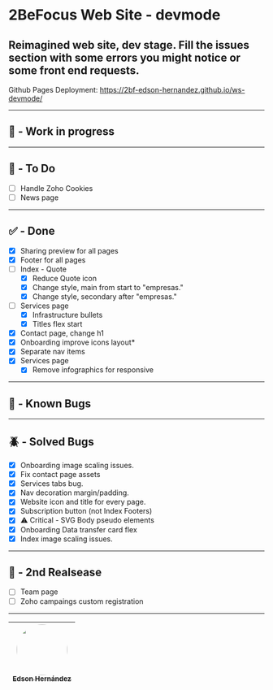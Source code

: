 # 2BeFocus Web Site - devmode
Reimagined web site, dev stage. Fill the issues section with some errors you might notice or some front end requests.
---
Github Pages Deployment: https://2bf-edson-hernandez.github.io/ws-devmode/

---
## 🚧 - Work in progress

---

## 🎯 - To Do
- [ ] Handle Zoho Cookies
- [ ] News page
---

## ✅ - Done
- [x] Sharing preview for all pages
- [x] Footer for all pages
- [ ] Index - Quote
  - [x] Reduce Quote icon
  - [x] Change style, main from start to "empresas."
  - [x] Change style, secondary after "empresas."
- [ ] Services page
  - [x] Infrastructure bullets
  - [x] Titles flex start
- [x] Contact page, change h1
- [x] Onboarding improve icons layout*
- [x] Separate nav items
- [x] Services page
  - [x] Remove infographics for responsive
---

## 🐞 - Known Bugs

---

## 🪲 - Solved Bugs
- [x] Onboarding image scaling issues.
- [x] Fix contact page assets
- [x] Services tabs bug.
- [x] Nav decoration margin/padding.
- [x] Website icon and title for every page.
- [x] Subscription button (not Index Footers)
- [x] ⚠️ Critical - SVG Body pseudo elements
- [x] Onboarding Data transfer card flex
- [x] Index image scaling issues.
---

## 🚧 - 2nd Realsease
- [ ] Team page
- [ ] Zoho campaings custom registration
---

| [<img src="https://avatars.githubusercontent.com/u/110247470?v=4" width=100 style="border-radius:100px"><br><sub>Edson Hernández</sub>](https://github.com/2bf-edson-hernandez/) |
| :--------------------------------------------------------------------------------------------------------------------------------------------------: |
